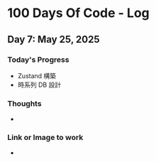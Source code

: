 # 100 Days Of Code - Log

## Day 7: May 25, 2025

### Today's Progress

- Zustand 構築
- 時系列 DB 設計

### Thoughts

-

### Link or Image to work

-
